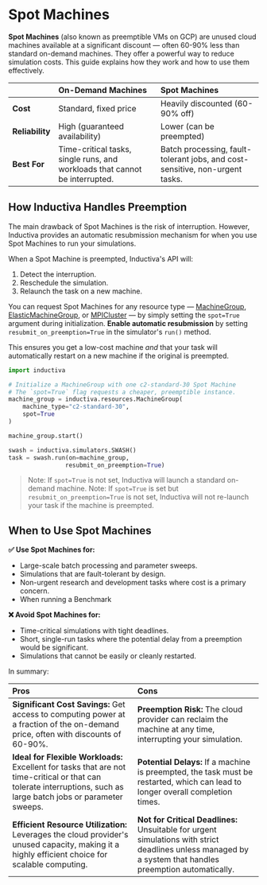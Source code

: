 # Spot Machines

**Spot Machines** (also known as preemptible VMs on GCP) are unused cloud machines available at a significant discount — often 60-90% less than standard on-demand machines. They offer a powerful way to reduce simulation costs. This guide explains how they work and how to use them effectively.


| | On-Demand Machines | Spot Machines |
| :--- | :--- | :--- |
| **Cost** | Standard, fixed price | Heavily discounted (60-90% off) |
| **Reliability** | High (guaranteed availability) | Lower (can be preempted) |
| **Best For** | Time-critical tasks, single runs, and workloads that cannot be interrupted. | Batch processing, fault-tolerant jobs, and cost-sensitive, non-urgent tasks. |

## How Inductiva Handles Preemption

The main drawback of Spot Machines is the risk of interruption. However, Inductiva provides an automatic resubmission mechanism for when you use Spot Machines to run your simulations.

When a Spot Machine is preempted, Inductiva's API will:
1. Detect the interruption.
2. Reschedule the simulation.
3. Relaunch the task on a new machine.

You can request Spot Machines for any resource type — [MachineGroup](computational_resources/machinegroup_class.md), [ElasticMachineGroup](computational_resources/elasticgroup_class.md), or [MPICluster](computational_resources/mpicluster_class.md) — by simply setting the `spot=True` argument during initialization. **Enable automatic resubmission** by setting `resubmit_on_preemption=True` in the simulator's `run()` method.

This ensures you get a low-cost machine _and_ that your task will automatically restart on a new machine if the original is preempted.

```python
import inductiva

# Initialize a MachineGroup with one c2-standard-30 Spot Machine
# The `spot=True` flag requests a cheaper, preemptible instance.
machine_group = inductiva.resources.MachineGroup(
    machine_type="c2-standard-30", 
    spot=True
)

machine_group.start()

swash = inductiva.simulators.SWASH()
task = swash.run(on=machine_group,
                resubmit_on_preemption=True)
```

> Note: If `spot=True` is not set, Inductiva will launch a standard on-demand machine.
> Note: If `spot=True` is set but `resubmit_on_preemption=True` is not set, Inductiva will not re-launch your task if the machine is preempted.

## When to Use Spot Machines

**✅ Use Spot Machines for:**
- Large-scale batch processing and parameter sweeps.
- Simulations that are fault-tolerant by design.
- Non-urgent research and development tasks where cost is a primary concern.
- When running a Benchmark

**❌  Avoid Spot Machines for:**
- Time-critical simulations with tight deadlines.
- Short, single-run tasks where the potential delay from a preemption would be significant.
- Simulations that cannot be easily or cleanly restarted.

In summary:

| Pros | Cons |
| :--- | :--- |
| **Significant Cost Savings:** Get access to computing power at a fraction of the on-demand price, often with discounts of 60-90%. | **Preemption Risk:** The cloud provider can reclaim the machine at any time, interrupting your simulation. |
| **Ideal for Flexible Workloads:** Excellent for tasks that are not time-critical or that can tolerate interruptions, such as large batch jobs or parameter sweeps. | **Potential Delays:** If a machine is preempted, the task must be restarted, which can lead to longer overall completion times. |
| **Efficient Resource Utilization:** Leverages the cloud provider's unused capacity, making it a highly efficient choice for scalable computing. | **Not for Critical Deadlines:** Unsuitable for urgent simulations with strict deadlines unless managed by a system that handles preemption automatically. |
